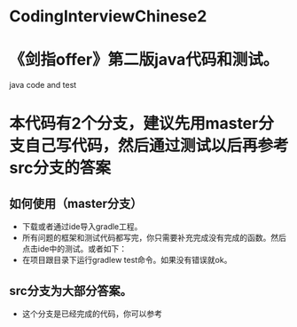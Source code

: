 # CodingInterviewChinese2
# 《剑指offer》第二版java代码和测试。
java code and test
# 本代码有2个分支，建议先用master分支自己写代码，然后通过测试以后再参考src分支的答案
## 如何使用（master分支）
* 下载或者通过ide导入gradle工程。
* 所有问题的框架和测试代码都写完，你只需要补充完成没有完成的函数。然后点击ide中的测试。或者如下：
* 在项目跟目录下运行gradlew test命令。如果没有错误就ok。
## src分支为大部分答案。
* 这个分支是已经完成的代码，你可以参考
